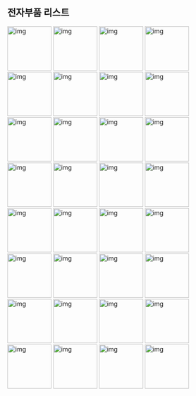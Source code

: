 ## 전자부품 리스트

<img src="http://s3-us-west-1.amazonaws.com/123d-circuits-symbols/schematic_symbol_4255_thumb.png" alt="img" style="width: 100px;" title="Resistor" />
<img src="http://s3-us-west-1.amazonaws.com/123d-circuits-symbols/schematic_symbol_4258_thumb.png" alt="img" style="width: 100px;" title="Capacitor" />
<img src="http://s3-us-west-1.amazonaws.com/123d-circuits-symbols/schematic_symbol_4259_thumb.png" alt="img" style="width: 100px;" title="Polarized Capacitor" />
<img src="http://s3-us-west-1.amazonaws.com/123d-circuits-symbols/schematic_symbol_4266_thumb.png" alt="img" style="width: 100px;" title="Diode" />
<img src="http://s3-us-west-1.amazonaws.com/123d-circuits-symbols/schematic_symbol_4257_thumb.png" alt="img" style="width: 100px;" title="Inductor" />

<img src="http://s3-us-west-1.amazonaws.com/123d-circuits-symbols/schematic_symbol_14368_thumb.png" alt="img" style="width: 100px;" title="Photodiode" />
<img src="http://s3-us-west-1.amazonaws.com/123d-circuits-symbols/schematic_symbol_4262_thumb.png" alt="img" style="width: 100px;" title="NPN Transistor (BJT)" />
<img src="http://s3-us-west-1.amazonaws.com/123d-circuits-symbols/schematic_symbol_4263_thumb.png" alt="img" style="width: 100px;" title="PNP Transistor (BJT)" />
<img src="http://s3-us-west-1.amazonaws.com/123d-circuits-symbols/schematic_symbol_9042_thumb.png" alt="img" style="width: 100px;" title="LED" />
<img src="http://s3-us-west-1.amazonaws.com/123d-circuits-symbols/schematic_symbol_9043_thumb.png" alt="img" style="width: 100px;" title="LED RGB" />

<img src="http://s3-us-west-1.amazonaws.com/123d-circuits-symbols/schematic_symbol_14358_thumb.png" alt="img" style="width: 100px;" title="Light bulb" />
<img src="http://s3-us-west-1.amazonaws.com/123d-circuits-symbols/schematic_symbol_4274_thumb.png" alt="img" style="width: 100px;" title="9V Battery" />
<img src="http://s3-us-west-1.amazonaws.com/123d-circuits-symbols/schematic_symbol_14372_thumb.png" alt="img" style="width: 100px;" title="AA Battery" />
<img src="http://s3-us-west-1.amazonaws.com/123d-circuits-symbols/schematic_symbol_14371_thumb.png" alt="img" style="width: 100px;" title="Coin cell 3V" />
<img src="http://s3-us-west-1.amazonaws.com/123d-circuits-symbols/schematic_symbol_12945_thumb.png" alt="img" style="width: 100px;" title="Multimeter" />

<img src="http://s3-us-west-1.amazonaws.com/123d-circuits-symbols/schematic_symbol_4256_thumb.png" alt="img" style="width: 100px;" title="Potentiometer" />
<img src="http://s3-us-west-1.amazonaws.com/123d-circuits-symbols/schematic_symbol_4260_thumb.png" alt="img" style="width: 100px;" title="Pushbutton" />
<img src="http://s3-us-west-1.amazonaws.com/123d-circuits-symbols/schematic_symbol_4261_thumb.png" alt="img" style="width: 100px;" title="Slideswitch" />
<img src="http://s3-us-west-1.amazonaws.com/123d-circuits-symbols/schematic_symbol_4264_thumb.png" alt="img" style="width: 100px;" title="nMOS Transistor (MOSFET)" />
<img src="http://s3-us-west-1.amazonaws.com/123d-circuits-symbols/schematic_symbol_12944_thumb.png" alt="img" style="width: 100px;" title="pMOS Transistor (MOSFET)" />

<img src="http://s3-us-west-1.amazonaws.com/123d-circuits-symbols/schematic_symbol_10393_thumb.png" alt="img" style="width: 100px;" title="Oscilloscope" />
<img src="http://s3-us-west-1.amazonaws.com/123d-circuits-symbols/schematic_symbol_4286_thumb.png" alt="img" style="width: 100px;" title="Arduino uno" />
<img src="http://s3-us-west-1.amazonaws.com/123d-circuits-symbols/schematic_symbol_10318_thumb.png" alt="img" style="width: 100px;" title="Arduino Micro" />
<img src="http://s3-us-west-1.amazonaws.com/123d-circuits-symbols/schematic_symbol_10930_thumb.png" alt="img" style="width: 100px;" title="ATtiny" />
<img src="http://s3-us-west-1.amazonaws.com/123d-circuits-symbols/schematic_symbol_4271_thumb.png" alt="img" style="width: 100px;" title="DC Motor" />

<img src="http://s3-us-west-1.amazonaws.com/123d-circuits-symbols/schematic_symbol_4273_thumb.png" alt="img" style="width: 100px;" title="Servo" />
<img src="http://s3-us-west-1.amazonaws.com/123d-circuits-symbols/schematic_symbol_4285_thumb.png" alt="img" style="width: 100px;" title="Breadboard" />
<img src="http://s3-us-west-1.amazonaws.com/123d-circuits-symbols/schematic_symbol_12107_thumb.png" alt="img" style="width: 100px;" title="PINHD-1X8" />
<img src="http://s3-us-west-1.amazonaws.com/123d-circuits-symbols/schematic_symbol_11938_thumb.png" alt="img" style="width: 100px;" title="USB standard A" />
<img src="http://s3-us-west-1.amazonaws.com/123d-circuits-symbols/schematic_symbol_14328_thumb.png" alt="img" style="width: 100px;" title="Photoresistor (LDR)" />

<img src="http://s3-us-west-1.amazonaws.com/123d-circuits-symbols/schematic_symbol_4266_thumb.png" alt="img" style="width: 100px;" title="DIODE-ZENER" />
<img src="http://s3-us-west-1.amazonaws.com/123d-circuits-symbols/schematic_symbol_4279_thumb.png" alt="img" style="width: 100px;" title="7 Segment Display" />


